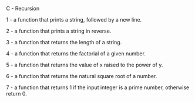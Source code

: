 C - Recursion

1 - a function that prints a string, followed by a new line.

2 - a function that prints a string in reverse.

3 - a function that returns the length of a string.

4 - a function that returns the factorial of a given number.

5 - a function that returns the value of x raised to the power of y.

6 - a function that returns the natural square root of a number.

7 - a function that returns 1 if the input integer is a prime number, otherwise return 0.
